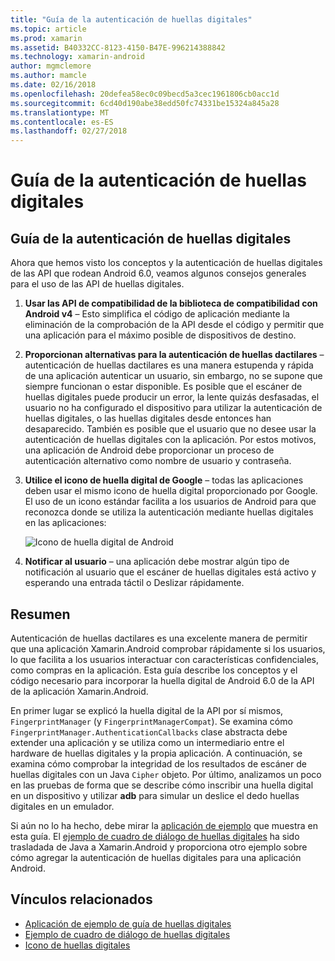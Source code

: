 ```yaml
---
title: "Guía de la autenticación de huellas digitales"
ms.topic: article
ms.prod: xamarin
ms.assetid: B40332CC-8123-4150-B47E-996214388842
ms.technology: xamarin-android
author: mgmclemore
ms.author: mamcle
ms.date: 02/16/2018
ms.openlocfilehash: 20defea58ec0c09becd5a3cec1961806cb0acc1d
ms.sourcegitcommit: 6cd40d190abe38edd50fc74331be15324a845a28
ms.translationtype: MT
ms.contentlocale: es-ES
ms.lasthandoff: 02/27/2018
---
```

# <a name="fingerprint-authentication-guidance"></a>Guía de la autenticación de huellas digitales

## <a name="fingerprint-authentication-guidance"></a>Guía de la autenticación de huellas digitales

Ahora que hemos visto los conceptos y la autenticación de huellas digitales de las API que rodean Android 6.0, veamos algunos consejos generales para el uso de las API de huellas digitales.

1. **Usar las API de compatibilidad de la biblioteca de compatibilidad con Android v4** &ndash; Esto simplifica el código de aplicación mediante la eliminación de la comprobación de la API desde el código y permitir que una aplicación para el máximo posible de dispositivos de destino.
2. **Proporcionan alternativas para la autenticación de huellas dactilares** &ndash; autenticación de huellas dactilares es una manera estupenda y rápida de una aplicación autenticar un usuario, sin embargo, no se supone que siempre funcionan o estar disponible. Es posible que el escáner de huellas digitales puede producir un error, la lente quizás desfasadas, el usuario no ha configurado el dispositivo para utilizar la autenticación de huellas digitales, o las huellas digitales desde entonces han desaparecido. También es posible que el usuario que no desee usar la autenticación de huellas digitales con la aplicación. Por estos motivos, una aplicación de Android debe proporcionar un proceso de autenticación alternativo como nombre de usuario y contraseña.
3. **Utilice el icono de huella digital de Google** &ndash; todas las aplicaciones deben usar el mismo icono de huella digital proporcionado por Google. El uso de un icono estándar facilita a los usuarios de Android para que reconozca donde se utiliza la autenticación mediante huellas digitales en las aplicaciones: 
    
    ![Icono de huella digital de Android](summary-images/ic-fp-40px.png)
    
4. **Notificar al usuario** &ndash; una aplicación debe mostrar algún tipo de notificación al usuario que el escáner de huellas digitales está activo y esperando una entrada táctil o Deslizar rápidamente. 

## <a name="summary"></a>Resumen

Autenticación de huellas dactilares es una excelente manera de permitir que una aplicación Xamarin.Android comprobar rápidamente si los usuarios, lo que facilita a los usuarios interactuar con características confidenciales, como compras en la aplicación. Esta guía describe los conceptos y el código necesario para incorporar la huella digital de Android 6.0 de la API de la aplicación Xamarin.Android.

En primer lugar se explicó la huella digital de la API por sí mismos, `FingerprintManager` (y `FingerprintManagerCompat`). Se examina cómo `FingerprintManager.AuthenticationCallbacks` clase abstracta debe extender una aplicación y se utiliza como un intermediario entre el hardware de huellas digitales y la propia aplicación. A continuación, se examina cómo comprobar la integridad de los resultados de escáner de huellas digitales con un Java `Cipher` objeto. Por último, analizamos un poco en las pruebas de forma que se describe cómo inscribir una huella digital en un dispositivo y utilizar **adb** para simular un deslice el dedo huellas digitales en un emulador. 

Si aún no lo ha hecho, debe mirar la [aplicación de ejemplo](https://github.com/xamarin/monodroid-samples/tree/master/FingerprintGuide) que muestra en esta guía. El [ejemplo de cuadro de diálogo de huellas digitales](https://developer.xamarin.com/samples/monodroid/android-m/FingerprintDialog/) ha sido trasladada de Java a Xamarin.Android y proporciona otro ejemplo sobre cómo agregar la autenticación de huellas digitales para una aplicación Android.



## <a name="related-links"></a>Vínculos relacionados

- [Aplicación de ejemplo de guía de huellas digitales](https://github.com/xamarin/monodroid-samples/tree/master/FingerprintGuide)
- [Ejemplo de cuadro de diálogo de huellas digitales](https://developer.xamarin.com/samples/monodroid/android-m/FingerprintDialog/)
- [Icono de huellas digitales](https://developer.android.comhttps://developer.xamarin.com/samples/FingerprintDialog/res/drawable-hdpi/ic_fp_40px.html)
